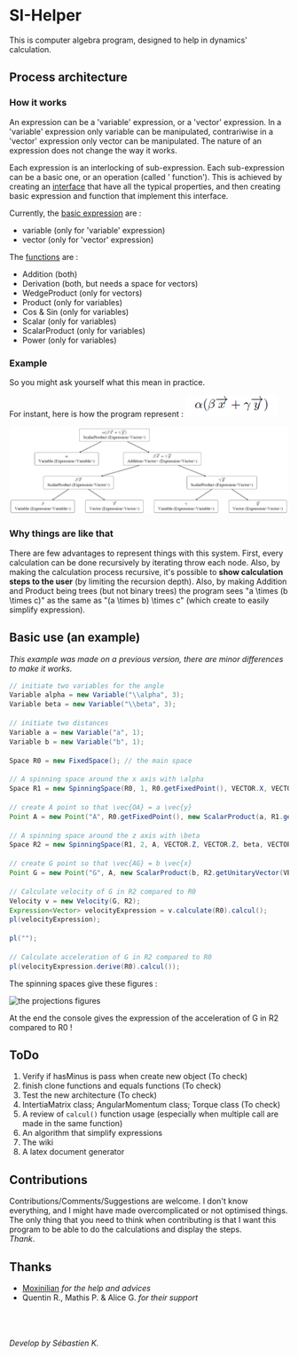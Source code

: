 # SI-Helper

This is computer algebra program, designed to help in dynamics' calculation.

## Process architecture

### How it works

An expression can be a 'variable' expression, or a 'vector' expression. In a 'variable' expression only variable can be
manipulated, contrariwise in a 'vector' expression only vector can be manipulated. The nature of an expression does not
change the way it works.

Each expression is an interlocking of sub-expression. Each sub-expression can be a basic one, or an operation (called '
function'). This is achieved by creating an [interface](src/fr/seb/Expression.java)
that have all the typical properties, and then creating basic expression and function that implement this interface.

Currently, the [basic expression](src/fr/seb/vectors) are :

- variable (only for 'variable' expression)
- vector (only for 'vector' expression)

The [functions](src/fr/seb/function) are :

- Addition (both)
- Derivation (both, but needs a space for vectors)
- WedgeProduct (only for vectors)
- Product (only for variables)
- Cos & Sin (only for variables)
- Scalar (only for variables)
- ScalarProduct (only for variables)
- Power (only for variables)

### Example

So you might ask yourself what this mean in practice.

For instant, here is how the program represent : ![example formula](doc/image/readme-example1-1.png)

![what the program see](doc/image/readme-example1-2.png)

### Why things are like that

There are few advantages to represent things with this system. First, every calculation can be done recursively by
iterating throw each node. Also, by making the calculation process recursive, it's possible to **show calculation steps
to the user** (by limiting the recursion depth). Also, by making Addition and Product being trees (but not binary trees)
the program sees "a \times (b \times c)" as the same as "(a \times b) \times c" (which create to easily simplify
expression).

## Basic use (an example)

_This example was made on a previous version, there are minor differences to make it works._

```java
// initiate two variables for the angle
Variable alpha = new Variable("\\alpha", 3);
Variable beta = new Variable("\\beta", 3);

// initiate two distances
Variable a = new Variable("a", 1);
Variable b = new Variable("b", 1);

Space R0 = new FixedSpace(); // the main space

// A spinning space around the x axis with \alpha
Space R1 = new SpinningSpace(R0, 1, R0.getFixedPoint(), VECTOR.X, VECTOR.X, alpha, VECTOR.Y, VECTOR.Y);

// create A point so that \vec{OA} = a \vec{y} 
Point A = new Point("A", R0.getFixedPoint(), new ScalarProduct(a, R1.getUnitaryVector(VECTOR.Y)));

// A spinning space around the z axis with \beta
Space R2 = new SpinningSpace(R1, 2, A, VECTOR.Z, VECTOR.Z, beta, VECTOR.X, VECTOR.X);

// create G point so that \vec{AG} = b \vec{x} 
Point G = new Point("G", A, new ScalarProduct(b, R2.getUnitaryVector(VECTOR.X)));

// Calculate velocity of G in R2 compared to R0
Velocity v = new Velocity(G, R2);
Expression<Vector> velocityExpression = v.calculate(R0).calcul();
pl(velocityExpression);

pl("");

// Calculate acceleration of G in R2 compared to R0 
pl(velocityExpression.derive(R0).calcul());
````
The spinning spaces give these figures :

![the projections figures](doc/image/readme-example1-3.png)

At the end the console gives the expression of the acceleration of G in R2 compared to R0 !

## ToDo

1) Verify if hasMinus is pass when create new object (To check)
1) finish clone functions and equals functions (To check)
1) Test the new architecture (To check)
2) IntertiaMatrix class; AngularMomentum class; Torque class (To check)
4) A review of `calcul()` function usage (especially when multiple call are made in the same function)
5) An algorithm that simplify expressions
3) The wiki
5) A latex document generator



## Contributions

Contributions/Comments/Suggestions are welcome. I don't know everything, and I might have made overcomplicated or not
optimised things. The only thing that you need to think when contributing is that I want this program to be able to do
the calculations and display the steps.\
_Thank_.

## Thanks
- [Moxinilian](https://github.com/Moxinilian) *for the help and advices* 
- Quentin R., Mathis P. & Alice G.  *for their support*

\
\
\
*Develop by Sébastien K.*
